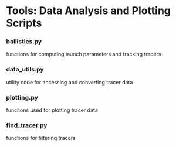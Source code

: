 # Tools: Data Analysis and Plotting Scripts

### ballistics.py 
functions for computing launch parameters and tracking tracers

### data_utils.py 
utility code for accessing and converting tracer data

### plotting.py 
funcitons used for plotting tracer data

### find_tracer.py 
functions for filtering tracers 
